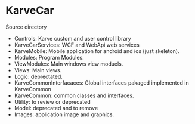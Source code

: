 # KarveCar
Source directory
+ Controls: Karve custom and user control library
+ KarveCarServices: WCF and WebApi web services
+ KarveMobile: Mobile application for android and ios (just skeleton).
+ Modules: Program Modules.
+ ViewModules: Main windows view moduels.
+ Views: Main views.
+ Logic: deprectated.
+ KarveCommonInterfacaces: Global interfaces pakaged implemented in KarveCommon
+ KarveCommon: common classes and interfaces.
+ Utility: to review or deprecated
+ Model: deprecated and to remove
+ Images: application image and graphics.



